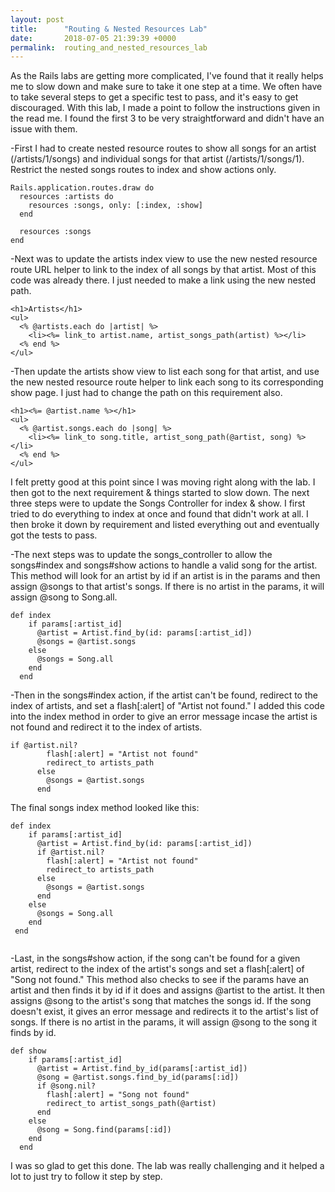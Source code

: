 ```yaml
---
layout: post
title:      "Routing & Nested Resources Lab"
date:       2018-07-05 21:39:39 +0000
permalink:  routing_and_nested_resources_lab
---
```



As the Rails labs are getting more complicated, I've found that it really helps me to slow down and make sure to take it one step at a time. We often have to take several steps to get a specific test to pass, and it's easy to get discouraged.  With this lab, I made a point to follow the instructions given in the read me. I found the first 3 to be very straightforward and didn't have an issue with them.

-First I had to create nested resource routes to show all songs for an artist (/artists/1/songs) and individual songs for that artist (/artists/1/songs/1). Restrict the nested songs routes to index and show actions only.
```
Rails.application.routes.draw do
  resources :artists do
    resources :songs, only: [:index, :show]
  end

  resources :songs
end
```

-Next was to update the artists index view to use the new nested resource route URL helper to link to the index of all songs by that artist. Most of this code was already there. I just needed to make a link using the new nested path.
```
<h1>Artists</h1>
<ul>
  <% @artists.each do |artist| %>
    <li><%= link_to artist.name, artist_songs_path(artist) %></li>
  <% end %>
</ul>
```


-Then update the artists show view to list each song for that artist, and use the new nested resource route helper to link each song to its corresponding show page. I just had to change the path on this requirement also.
```
<h1><%= @artist.name %></h1>
<ul>
  <% @artist.songs.each do |song| %>
    <li><%= link_to song.title, artist_song_path(@artist, song) %></li>
  <% end %>
</ul>
```




I felt pretty good at this point since I was moving right along with the lab. I then got to the next requirement & things started to slow down. The next three steps were to update the Songs Controller for index & show. I first tried to do everything to index at once and found that didn't work at all. I then broke it down by requirement and listed everything out and eventually got the tests to pass.

-The next steps was to update the songs_controller to allow the songs#index and songs#show actions to handle a valid song for the artist.
This method will look for an artist by id if an artist is in the params and then assign @songs to that artist's songs. If there is no artist in the params, it will assign @song to Song.all.

```
def index
    if params[:artist_id]
      @artist = Artist.find_by(id: params[:artist_id])
      @songs = @artist.songs
    else
      @songs = Song.all
    end
  end

```



-Then in the songs#index action, if the artist can't be found, redirect to the index of artists, and set a flash[:alert] of "Artist not found."  I added this code into the index method in order to give an error message incase the artist is not found and redirect it to the index of artists. 

```
if @artist.nil?
        flash[:alert] = "Artist not found"
        redirect_to artists_path
      else
        @songs = @artist.songs
      end
```


		
The final songs index method looked like this:
			
```
def index
    if params[:artist_id]
      @artist = Artist.find_by(id: params[:artist_id])
      if @artist.nil?
        flash[:alert] = "Artist not found"
        redirect_to artists_path
      else
        @songs = @artist.songs
      end
    else
      @songs = Song.all
    end
 end


```			 


-Last, in the songs#show action, if the song can't be found for a given artist, redirect to the index of the artist's songs and set a flash[:alert] of "Song not found." This method also checks to see if the params have an artist and then finds it by id if it does and assigns @artist to the artist. It then assigns @song to the artist's song that matches the songs id. If the song doesn't exist, it gives an error message and redirects it to the artist's list of songs. If there is no artist in the params, it will assign @song to the song it finds by id.

```
def show
    if params[:artist_id]
      @artist = Artist.find_by_id(params[:artist_id])
      @song = @artist.songs.find_by_id(params[:id])
      if @song.nil?
        flash[:alert] = "Song not found"
        redirect_to artist_songs_path(@artist)
      end
    else
      @song = Song.find(params[:id])
    end
  end
```
I was so glad to get this done. The lab was really challenging and it helped a lot to just try to follow it step by step.




